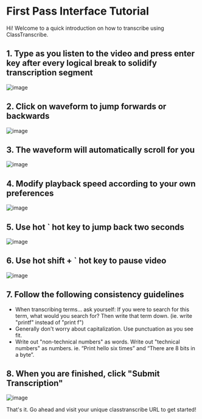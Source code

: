 # First Pass Interface Tutorial
Hi! Welcome to a quick introduction on how to transcribe using ClassTranscribe.

## 1. Type as you listen to the video and press enter key after every logical break to solidify transcription segment

![image](http://i.imgur.com/vqSHWbT.gif)

## 2. Click on waveform to jump forwards or backwards
![image](http://i.imgur.com/kbZG09m.gif)

## 3. The waveform will automatically scroll for you
![image](http://i.imgur.com/ZbdkAx0.gif)

## 4. Modify playback speed according to your own preferences
![image](http://i.imgur.com/I3OFj4F.png)

## 5. Use hot ` hot key to jump back two seconds
![image](http://i.imgur.com/eMMg9ar.png)

## 6. Use hot shift + ` hot key to pause video
![image](http://i.imgur.com/TkefEBb.png)

## 7. Follow the following consistency guidelines
* When transcribing terms... ask yourself: If you were to search for this term, what would you search for? Then write that term down. (ie. write "printf" instead of "print f")
* Generally don't worry about capitalization. Use punctuation as you see fit.
* Write out "non-technical numbers" as words. Write out "technical numbers" as numbers. ie. “Print hello six times” and “There are 8 bits in a byte”.

## 8. When you are finished, click "Submit Transcription"
![image](http://i.imgur.com/u3S34g5.png)


That's it. Go ahead and visit your unique classtranscribe URL to get started!
